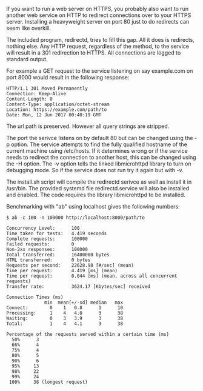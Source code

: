 
If you want to run a web server on HTTPS, you probably also want to run another
web service on HTTP to redirect connections over to your HTTPS server.  Installing a 
heavyweight server on port 80 just to do redirects can seem like overkill.  

The included program, redirectd, tries to fill this gap.  All it does is redirects, 
nothing else.  Any HTTP request, regardless of the method, to the service will 
result in a 301 redirection to HTTPS.  All connections are logged to standard output.

For example a GET request to the service listening on say example.com on port 8000
would result in the following response:

```
HTTP/1.1 301 Moved Permanently
Connection: Keep-Alive
Content-Length: 0
Content-Type: application/octet-stream
Location: https://example.com/path/to
Date: Mon, 12 Jun 2017 00:40:19 GMT
```

The url path is preserved.  However all query strings are stripped.

The port the serivce listens on by default 80 but can be changed using the -p option.
The service attempts to find the fully qualified hostname of the current machine
using /etc/hosts.  If it determines wrong or if the service needs to redirect the
connection to another host, this can be changed using the -H option.  The -v option 
tells the linked libmicrohttpd library to turn on debugging mode.  So if the service 
does not run try it again but with -v.

The install.sh script will compile the redirectd serivce as well as install it 
in /usr/bin.  The provided systemd file redirectd.service will also be installed 
and enabled.  The code requires the library libmicrohttpd to be installed.

Benchmarking with "ab" using localhost gives the following numbers:

```
$ ab -c 100 -n 100000 http://localhost:8000/path/to

Concurrency Level:      100
Time taken for tests:   4.419 seconds
Complete requests:      100000
Failed requests:        0
Non-2xx responses:      100000
Total transferred:      16400000 bytes
HTML transferred:       0 bytes
Requests per second:    22628.98 [#/sec] (mean)
Time per request:       4.419 [ms] (mean)
Time per request:       0.044 [ms] (mean, across all concurrent requests)
Transfer rate:          3624.17 [Kbytes/sec] received

Connection Times (ms)
              min  mean[+/-sd] median   max
Connect:        0    1   0.8      1      10
Processing:     1    4   4.0      3      38
Waiting:        0    3   3.9      3      38
Total:          1    4   4.1      3      38

Percentage of the requests served within a certain time (ms)
  50%      3
  66%      4
  75%      4
  80%      5
  90%      6
  95%     13
  98%     22
  99%     24
 100%     38 (longest request)
```
